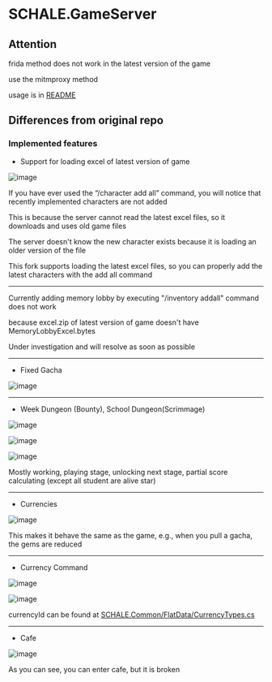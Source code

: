 # SCHALE.GameServer

## Attention

frida method does not work in the latest version of the game

use the mitmproxy method

usage is in [README](https://github.com/Endergreen12/SCHALE.GameServer/blob/master/Scripts/redirect_server_mitmproxy/README.md)

## Differences from original repo

### Implemented features

- Support for loading excel of latest version of game

![image](https://github.com/user-attachments/assets/2487164d-b56b-433b-a500-c6bd670c4f59)

If you have ever used the “/character add all” command, you will notice that recently implemented characters are not added

This is because the server cannot read the latest excel files, so it downloads and uses old game files

The server doesn't know the new character exists because it is loading an older version of the file

This fork supports loading the latest excel files, so you can properly add the latest characters with the add all command

---

Currently adding memory lobby by executing "/inventory addall" command does not work

because excel.zip of latest version of game doesn't have MemoryLobbyExcel.bytes

Under investigation and will resolve as soon as possible

---

- Fixed Gacha

![image](https://github.com/user-attachments/assets/30f12db7-5405-4a11-9576-6a71ddb9c54f)

---

- Week Dungeon (Bounty), School Dungeon(Scrimmage)

![image](https://github.com/user-attachments/assets/0c773325-00b2-48fb-b24d-b617f40352cd)

![image](https://github.com/user-attachments/assets/abd58db4-276e-4a2b-8096-c96bd8753890)

![image](https://github.com/user-attachments/assets/661aa5a0-1ae7-4d7b-bf81-9a30fd026f93)

Mostly working, playing stage, unlocking next stage, partial score calculating (except all student are alive star)

---

- Currencies

![image](https://github.com/user-attachments/assets/e6340e55-2296-455f-a606-8e5062f67781)

This makes it behave the same as the game, e.g., when you pull a gacha, the gems are reduced

---

- Currency Command

![image](https://github.com/user-attachments/assets/b9f9d43a-7d0e-40d9-a6a4-8c836b19403a)

![image](https://github.com/user-attachments/assets/6e62d283-6edd-424b-920d-3767549e9ba0)

currencyId can be found at [SCHALE.Common/FlatData/CurrencyTypes.cs](https://github.com/Endergreen12/SCHALE.GameServer/blob/master/SCHALE.Common/FlatData/CurrencyTypes.cs)

---

- Cafe

![image](https://github.com/user-attachments/assets/4f8cf801-79a8-4712-b009-098aa55d9dd9)

As you can see, you can enter cafe, but it is broken
